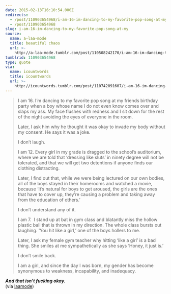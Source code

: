 ```yaml
---
date: 2015-02-13T16:10:54.000Z
redirects:
  - /post/110903654968/i-am-16-im-dancing-to-my-favorite-pop-song-at-my
  - /post/110903654968
slug: i-am-16-im-dancing-to-my-favorite-pop-song-at-my
source:
  name: a-laa-mode
  title: beautiful chaos
  url: >-
    http://a-laa-mode.tumblr.com/post/110508242170/i-am-16-im-dancing-to-my-favorite-pop-song-at-my
tumblrid: 110903654968
type: quote
via:
  name: icountwords
  title: icountwords
  url: >-
    http://icountwords.tumblr.com/post/110742091607/i-am-16-im-dancing-to-my-favorite-pop-song-at-my
---
```

> <p>I am 16. I’m dancing to my favorite pop song at my friends birthday party when a boy whose name I do not even know comes over and slaps my ass. My face flushes with redness and I sit down for the rest of the night avoiding the eyes of everyone in the room.</p>
> 
> <p>Later, I ask him why he thought it was okay to invade my body without my consent. He says it was a joke.</p>
> 
> <p>I don’t laugh.</p>
> 
> <p>I am 12. Every girl in my grade is dragged to the school’s auditorium, where we are told that ‘dressing like sluts’ in ninety degree will not be tolerated, and that we will get two detentions if anyone finds our clothing distracting. </p>
> 
> <p>Later, I find out that, while we were being lectured on our own bodies, all of the boys stayed in their homerooms and watched a movie, because ‘It’s natural for boys to get aroused, the girls are the ones that have to cover up, they’re causing a problem and taking away from the education of others.’ </p>
> 
> <p>I don’t understand any of it.</p>
> 
> <p>I am 7.  I stand up at bat in gym class and blatantly miss the hollow plastic ball that is thrown in my direction. The whole class bursts out laughing. ‘You hit like a girl,’ one of the boys hollers to me.</p>
> 
> <p>Later, I ask my female gym teacher why hitting ‘like a girl’ is a bad thing. She smiles at me sympathetically as she says ‘Honey, it just is.’</p>
> 
> <p>I don’t smile back.</p>
> 
> <p>I am a girl, and since the day I was born, my gender has become synonymous to weakness, incapability, and inadequacy.</p>

<i><b>And that isn’t fucking okay.</b></i><br/> (via <a href="http://laamode.tumblr.com/" class="tumblr_blog">laamode</a>)

